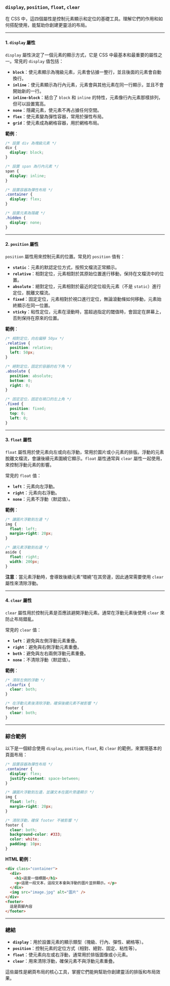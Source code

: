 ### **`display`, `position`, `float`, `clear`**

在 CSS 中，這四個屬性是控制元素顯示和定位的基礎工具。理解它們的作用和如何搭配使用，能幫助你創建更靈活的布局。

---

#### 1. **`display` 屬性**

`display` 屬性決定了一個元素的顯示方式，它是 CSS 中最基本和最重要的屬性之一。常見的 `display` 值包括：

- **`block`**：使元素顯示為塊級元素，元素會佔據一整行，並且後面的元素會自動換行。
- **`inline`**：使元素顯示為行內元素，元素會與其他元素在同一行顯示，並且不會開始新的一行。
- **`inline-block`**：結合了 `block` 和 `inline` 的特性，元素像行內元素那樣排列，但可以設置寬高。
- **`none`**：隱藏元素，使元素不再占據任何空間。
- **`flex`**：使元素變為彈性容器，常用於彈性布局。
- **`grid`**：使元素成為網格容器，用於網格布局。

**範例**：
```css
/* 設置 div 為塊級元素 */
div {
  display: block;
}

/* 設置 span 為行內元素 */
span {
  display: inline;
}

/* 設置容器為彈性布局 */
.container {
  display: flex;
}

/* 設置元素為隱藏 */
.hidden {
  display: none;
}
```

---

#### 2. **`position` 屬性**

`position` 屬性用來控制元素的位置。常見的 `position` 值有：

- **`static`**：元素的默認定位方式，按照文檔流正常顯示。
- **`relative`**：相對定位，元素相對於其原始位置進行移動，保持在文檔流中的位置。
- **`absolute`**：絕對定位，元素相對於最近的定位祖先元素（不是 `static`）進行定位，脫離文檔流。
- **`fixed`**：固定定位，元素相對於視口進行定位，無論滾動條如何移動，元素始終顯示在同一位置。
- **`sticky`**：粘性定位，元素在滾動時，當超過指定的閾值時，會固定在屏幕上，否則保持在原來的位置。

**範例**：
```css
/* 相對定位，向右偏移 50px */
.relative {
  position: relative;
  left: 50px;
}

/* 絕對定位，固定於容器的右下角 */
.absolute {
  position: absolute;
  bottom: 0;
  right: 0;
}

/* 固定定位，固定在視口的左上角 */
.fixed {
  position: fixed;
  top: 0;
  left: 0;
}
```

---

#### 3. **`float` 屬性**

`float` 屬性用於使元素向左或向右浮動，常用於圖片或小元素的排版。浮動的元素脫離文檔流，會讓後續元素圍繞它顯示。`float` 屬性通常與 `clear` 屬性一起使用，來控制浮動元素的影響。

常見的 `float` 值：

- **`left`**：元素向左浮動。
- **`right`**：元素向右浮動。
- **`none`**：元素不浮動（默認值）。

**範例**：
```css
/* 讓圖片浮動到左邊 */
img {
  float: left;
  margin-right: 20px;
}

/* 讓元素浮動到右邊 */
aside {
  float: right;
  width: 200px;
}
```

**注意**：當元素浮動時，會導致後續元素“環繞”在其旁邊，因此通常需要使用 `clear` 屬性來清除浮動。

---

#### 4. **`clear` 屬性**

`clear` 屬性用於控制元素是否應該避開浮動元素。通常在浮動元素後使用 `clear` 來防止布局錯亂。

常見的 `clear` 值：

- **`left`**：避免與左側浮動元素重疊。
- **`right`**：避免與右側浮動元素重疊。
- **`both`**：避免與左右兩側浮動元素重疊。
- **`none`**：不清除浮動（默認值）。

**範例**：
```css
/* 清除左側的浮動 */
.clearfix {
  clear: both;
}

/* 在浮動元素後清除浮動，確保後續元素不被影響 */
footer {
  clear: both;
}
```

---

### **綜合範例**

以下是一個綜合使用 `display`, `position`, `float`, 和 `clear` 的範例，來實現基本的頁面布局：

```css
/* 設置容器為彈性布局 */
.container {
  display: flex;
  justify-content: space-between;
}

/* 讓圖片浮動到左邊，並讓文本在圖片旁邊顯示 */
img {
  float: left;
  margin-right: 20px;
}

/* 清除浮動，確保 footer 不被影響 */
footer {
  clear: both;
  background-color: #333;
  color: white;
  padding: 10px;
}
```

**HTML 範例**：
```html
<div class="container">
  <div>
    <h1>這是一個標題</h1>
    <p>這是一段文本，這段文本會與浮動的圖片並排顯示。</p>
  </div>
  <img src="image.jpg" alt="圖片" />
</div>
<footer>
  這是頁腳內容
</footer>
```

---

### **總結**

- **`display`**：用於設置元素的顯示類型（塊級、行內、彈性、網格等）。
- **`position`**：控制元素的定位方式（相對、絕對、固定、粘性等）。
- **`float`**：使元素向左或右浮動，通常用於排版圖像或小元素。
- **`clear`**：用來清除浮動，確保元素不與浮動元素重疊。

這些屬性是網頁布局的核心工具，掌握它們能夠幫助你創建靈活的排版和布局效果。
